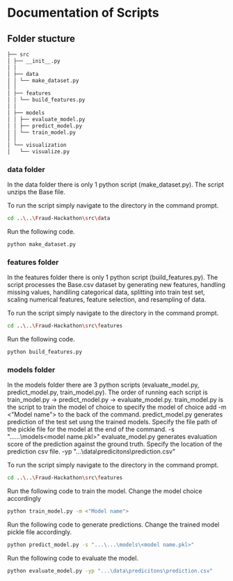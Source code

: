 # Documentation of Scripts 

## Folder stucture 

```bash
├── src 
│ ├── __init__.py 
│ │
│ ├── data 
│ │ └── make_dataset.py
│ │
│ ├── features 
│ │ └── build_features.py
│ │
│ ├── models 
│ │ ├── evaluate_model.py
│ │ ├── predict_model.py
│ │ └── train_model.py
│ │
│ └── visualization 
│   └── visualize.py
```
### data folder 
In the data folder there is only 1 python script (make_dataset.py). The script unzips the Base file. 

To run the script simply navigate to the directory in the command prompt. 
```bash
cd ..\..\Fraud-Hackathon\src\data
```

Run the following code.
```bash
python make_dataset.py
```

### features folder 
In the features folder there is only 1 python script (build_features.py). The script processes the Base.csv dataset by generating new features, handling missing values, handiling categorical data, splitting into train test set, scaling numerical features, feature selection, and resampling of data. 

To run the script simply navigate to the directory in the command prompt.
```bash
cd ..\..\Fraud-Hackathon\src\features
```

Run the following code.
```bash
python build_features.py
```

### models folder
In the models folder there are 3 python scripts (evaluate_model.py, predict_model.py, train_model.py). The order of running each script is train_model.py -> predict_model.py -> evaluate_model.py. 
train_model.py is the script to train the model of choice to specify the model of choice add -m <"Model name"> to the back of the command.
predict_model.py generates prediction of the test set usng the trained models. Specify the file path of the pickle file for the model at the end of the command. -s "...\...\models\<model name.pkl>"
evaluate_model.py generates evaluation score of the prediction against the ground truth. Specify the location of the prediction csv file. -yp "...\data\predicitons\prediction.csv"

To run the script simply navigate to the directory in the command prompt.
```bash
cd ..\..\Fraud-Hackathon\src\features
```

Run the following code to train the model. Change the model choice accordingly  
```bash
python train_model.py -m <"Model name">
```

Run the following code to generate predictions. Change the trained model pickle file accordingly. 
```bash
python predict_model.py -s "...\...\models\<model name.pkl>"
```

Run the following code to evaluate the model.  
```bash
python evaluate_model.py -yp "...\data\predicitons\prediction.csv"
```
